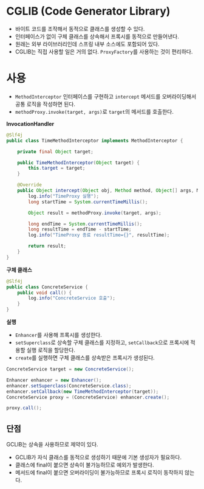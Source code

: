 # CGLIB (Code Generator Library)

- 바이트 코드를 조작해서 동적으로 클래스를 생성할 수 있다.
- 인터페이스가 없이 구체 클래스를 상속해서 프록시를 동적으로 만들어낸다.
- 원래는 외부 라이브러리인데 스프링 내부 소스에도 포함되어 있다.
- CGLIB는 직접 사용할 일은 거의 없다. `ProxyFactory`를 사용하는 것이 편리하다.

# 사용

- `MethodInterceptor` 인터페이스를 구현하고 `intercept` 메서드를 오버라이딩해서 공통 로직을 작성하면 된다.
- `methodProxy.invoke(target, args)`로 `target`의 메서드를 호출한다.

**InvocationHandler**

```java
@Slf4j
public class TimeMethodInterceptor implements MethodInterceptor {

    private final Object target;

    public TimeMethodInterceptor(Object target) {
        this.target = target;
    }

    @Override
    public Object intercept(Object obj, Method method, Object[] args, MethodProxy methodProxy) throws Throwable {
        log.info("TimeProxy 실행");
        long startTime = System.currentTimeMillis();

        Object result = methodProxy.invoke(target, args);

        long endTime = System.currentTimeMillis();
        long resultTime = endTime - startTime;
        log.info("TimeProxy 종료 resultTime={}", resultTime);

        return result;
    }
}
```

**구체 클래스**

```java
@Slf4j
public class ConcreteService {
    public void call() {
        log.info("ConcreteService 호출");
    }
}
```

**실행**

- `Enhancer`를 사용해 프록시를 생성한다.
- `setSuperclass`로 상속할 구체 클래스를 지정하고, `setCallback`으로 프록시에 적용할 실행 로직을 할당한다.
- `create`를 실행하면 구체 클래스를 상속받은 프록시가 생성된다.

```java
ConcreteService target = new ConcreteService();

Enhancer enhancer = new Enhancer();
enhancer.setSuperclass(ConcreteService.class);
enhancer.setCallback(new TimeMethodInterceptor(target));
ConcreteService proxy = (ConcreteService) enhancer.create();

proxy.call();
```

## 단점

GCLIB는 상속을 사용하므로 제약이 있다.

- GCLIB가 자식 클래스를 동적으로 생성하기 때문에 기본 생성자가 필요하다.
- 클래스에 final이 붙으면 상속이 불가능하므로 예외가 발생한다.
- 메서드에 final이 붙으면 오버라이딩이 불가능하므로 프록시 로직이 동작하지 않는다.
